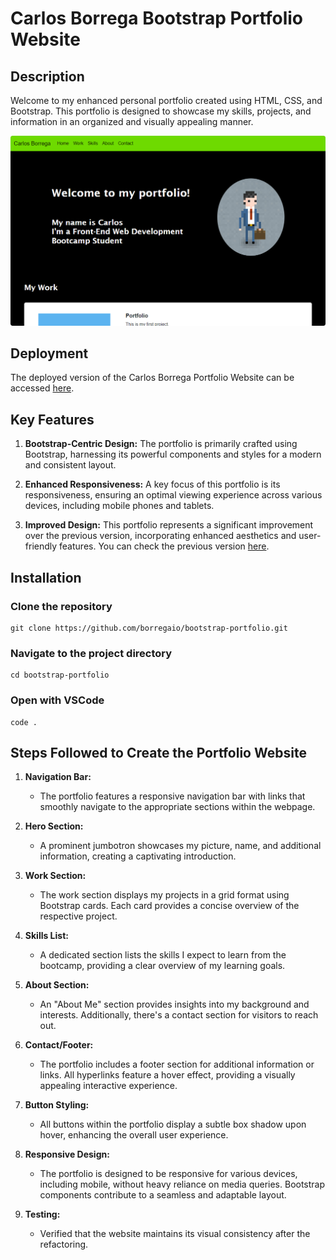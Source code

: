 # Carlos Borrega Bootstrap Portfolio Website

## Description 

Welcome to my enhanced personal portfolio created using HTML, CSS, and Bootstrap. This portfolio is designed to showcase my skills, projects, and information in an organized and visually appealing manner.

![Screenshot](./images/bootstrap-portfolio.png)


## Deployment

The deployed version of the Carlos Borrega Portfolio Website can be accessed [here](https://borregaio.github.io/bootstrap-portfolio/).


## Key Features

1. **Bootstrap-Centric Design:** The portfolio is primarily crafted using Bootstrap, harnessing its powerful components and styles for a modern and consistent layout.

2. **Enhanced Responsiveness:** A key focus of this portfolio is its responsiveness, ensuring an optimal viewing experience across various devices, including mobile phones and tablets.

3. **Improved Design:** This portfolio represents a significant improvement over the previous version, incorporating enhanced aesthetics and user-friendly features. You can check the previous version [here](https://borregaio.github.io/special-system/).


## Installation

### Clone the repository
```console
git clone https://github.com/borregaio/bootstrap-portfolio.git
```

### Navigate to the project directory
```console
cd bootstrap-portfolio
```

### Open with VSCode
```console
code .
```

## Steps Followed to Create the Portfolio Website

1. **Navigation Bar:**
   - The portfolio features a responsive navigation bar with links that smoothly navigate to the appropriate sections within the webpage.

2. **Hero Section:**
   - A prominent jumbotron showcases my picture, name, and additional information, creating a captivating introduction.

3. **Work Section:**
   - The work section displays my projects in a grid format using Bootstrap cards. Each card provides a concise overview of the respective project.

4. **Skills List:**
    - A dedicated section lists the skills I expect to learn from the bootcamp, providing a clear overview of my learning goals.

5. **About Section:**
   - An "About Me" section provides insights into my background and interests. Additionally, there's a contact section for visitors to reach out.

6. **Contact/Footer:**
   - The portfolio includes a footer section for additional information or links. All hyperlinks feature a hover effect, providing a visually appealing interactive experience.

7. **Button Styling:**
   - All buttons within the portfolio display a subtle box shadow upon hover, enhancing the overall user experience.

8. **Responsive Design:**
   - The portfolio is designed to be responsive for various devices, including mobile, without heavy reliance on media queries. Bootstrap components contribute to a seamless and adaptable layout.

9. **Testing:**
   - Verified that the website maintains its visual consistency after the refactoring.